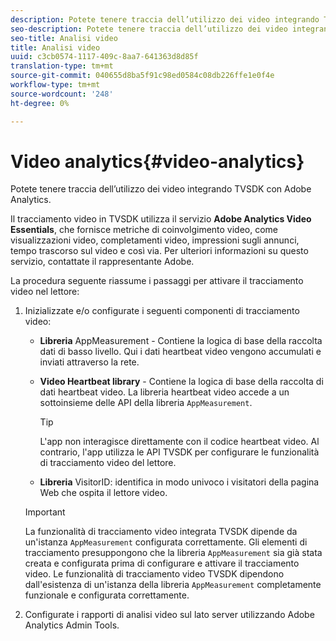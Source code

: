 ```yaml
---
description: Potete tenere traccia dell’utilizzo dei video integrando TVSDK con  Adobe Analytics.
seo-description: Potete tenere traccia dell’utilizzo dei video integrando TVSDK con  Adobe Analytics.
seo-title: Analisi video
title: Analisi video
uuid: c3cb0574-1117-409c-8aa7-641363d8d85f
translation-type: tm+mt
source-git-commit: 040655d8ba5f91c98ed0584c08db226ffe1e0f4e
workflow-type: tm+mt
source-wordcount: '248'
ht-degree: 0%

---
```



# Video analytics{#video-analytics}

Potete tenere traccia dell’utilizzo dei video integrando TVSDK con  Adobe Analytics.

Il tracciamento video in TVSDK utilizza il servizio **Adobe Analytics Video Essentials**, che fornisce metriche di coinvolgimento video, come visualizzazioni video, completamenti video, impressioni sugli annunci, tempo trascorso sul video e così via. Per ulteriori informazioni su questo servizio, contattate il rappresentante  Adobe.

La procedura seguente riassume i passaggi per attivare il tracciamento video nel lettore:

1. Inizializzate e/o configurate i seguenti componenti di tracciamento video:

   * **Libreria**  AppMeasurement - Contiene la logica di base della raccolta dati di basso livello. Qui i dati heartbeat video vengono accumulati e inviati attraverso la rete.
   * **Video Heartbeat library** - Contiene la logica di base della raccolta di dati heartbeat video. La libreria heartbeat video accede a un sottoinsieme delle API della libreria `AppMeasurement`.

      >[!TIP]
      >
      >L&#39;app non interagisce direttamente con il codice heartbeat video. Al contrario, l&#39;app utilizza le API TVSDK per configurare le funzionalità di tracciamento video del lettore.

   * **Libreria**  VisitorID: identifica in modo univoco i visitatori della pagina Web che ospita il lettore video.
   >[!IMPORTANT]
   >
   >La funzionalità di tracciamento video integrata TVSDK dipende da un&#39;istanza `AppMeasurement` configurata correttamente. Gli elementi di tracciamento presuppongono che la libreria `AppMeasurement` sia già stata creata e configurata prima di configurare e attivare il tracciamento video. Le funzionalità di tracciamento video TVSDK dipendono dall&#39;esistenza di un&#39;istanza della libreria `AppMeasurement` completamente funzionale e configurata correttamente.

1. Configurate i rapporti di analisi video sul lato server utilizzando  Adobe Analytics Admin Tools.


